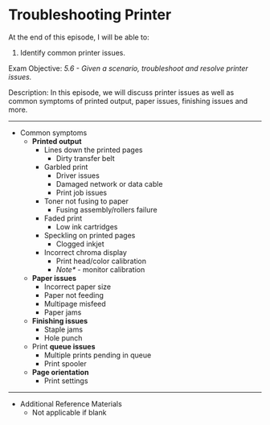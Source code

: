 # Troubleshooting Printer

At the end of this episode, I will be able to:

1. Identify common printer issues.

Exam Objective: *5.6 - Given a scenario, troubleshoot and resolve printer issues.*

Description: In this episode, we will discuss printer issues as well as common symptoms of printed output, paper issues, finishing issues and more.

---------


* Common symptoms
	+ **Printed output**
		+ Lines down the printed pages
			- Dirty transfer belt
		+ Garbled print
			- Driver issues
			- Damaged network or data cable
			- Print job issues
		+ Toner not fusing to paper
			- Fusing assembly/rollers failure
		+ Faded print
			- Low ink cartridges
		+ Speckling on printed pages
			- Clogged inkjet
		+ Incorrect chroma display
			- Print head/color calibration
			- *Note\** - monitor calibration
	+ **Paper issues**
		+ Incorrect paper size
		+ Paper not feeding
		+ Multipage misfeed
		+ Paper jams
	+ **Finishing issues**
		+ Staple jams
		+ Hole punch
	+ Print **queue issues**
		+ Multiple prints pending in queue
		+ Print spooler
	+ **Page orientation**
		+ Print settings


---------


* Additional Reference Materials
	+ Not applicable if blank
